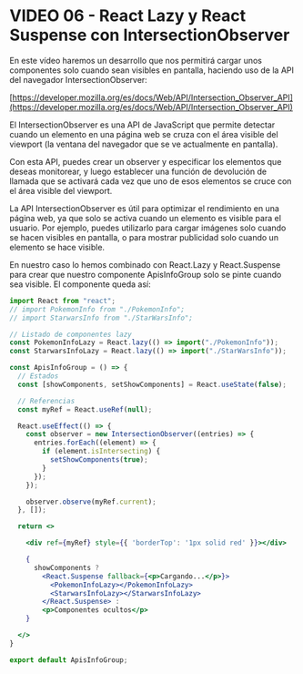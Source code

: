 # VIDEO 06 - React Lazy y React Suspense con IntersectionObserver

En este vídeo haremos un desarrollo que nos permitirá cargar unos componentes solo cuando sean visibles en pantalla, haciendo uso de la API del navegador IntersectionObserver:

[https://developer.mozilla.org/es/docs/Web/API/Intersection_Observer_API](https://developer.mozilla.org/es/docs/Web/API/Intersection_Observer_API) 

El IntersectionObserver es una API de JavaScript que permite detectar cuando un elemento en una página web se cruza con el área visible del viewport (la ventana del navegador que se ve actualmente en pantalla).

Con esta API, puedes crear un observer y especificar los elementos que deseas monitorear, y luego establecer una función de devolución de llamada que se activará cada vez que uno de esos elementos se cruce con el área visible del viewport.

La API IntersectionObserver es útil para optimizar el rendimiento en una página web, ya que solo se activa cuando un elemento es visible para el usuario. Por ejemplo, puedes utilizarlo para cargar imágenes solo cuando se hacen visibles en pantalla, o para mostrar publicidad solo cuando un elemento se hace visible.

En nuestro caso lo hemos combinado con React.Lazy y React.Suspense para crear que nuestro componente ApisInfoGroup solo se pinte cuando sea visible. El componente queda así:

```jsx
import React from "react";
// import PokemonInfo from "./PokemonInfo";
// import StarwarsInfo from "./StarWarsInfo";

// Listado de componentes lazy
const PokemonInfoLazy = React.lazy(() => import("./PokemonInfo"));
const StarwarsInfoLazy = React.lazy(() => import("./StarWarsInfo"));

const ApisInfoGroup = () => {
  // Estados
  const [showComponents, setShowComponents] = React.useState(false);

  // Referencias
  const myRef = React.useRef(null);

  React.useEffect(() => {
    const observer = new IntersectionObserver((entries) => {
      entries.forEach((element) => {
        if (element.isIntersecting) {
          setShowComponents(true);
        }
      });
    });

    observer.observe(myRef.current);
  }, []);

  return <>

    <div ref={myRef} style={{ 'borderTop': '1px solid red' }}></div>

    {
      showComponents ?
        <React.Suspense fallback={<p>Cargando...</p>}>
          <PokemonInfoLazy></PokemonInfoLazy>
          <StarwarsInfoLazy></StarwarsInfoLazy>
        </React.Suspense> :
        <p>Componentes ocultos</p>
    }

  </>
}

export default ApisInfoGroup;
```
